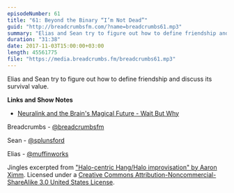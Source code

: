 ```yaml
---
episodeNumber: 61
title: "61: Beyond the Binary “I’m Not Dead”"
guid: "http://breadcrumbsfm.com/?name=breadcrumbs61.mp3"
summary: "Elias and Sean try to figure out how to define friendship and discuss its survival value."
duration: "31:38"
date: 2017-11-03T15:00:00+03:00
length: 45561775
file: "https://media.breadcrumbs.fm/breadcrumbs61.mp3"
---
```

Elias and Sean try to figure out how to define friendship and discuss its survival value.

**Links and Show Notes** 
- [Neuralink and the Brain's Magical Future - Wait But Why](https://waitbutwhy.com/2017/04/neuralink.html)

Breadcrumbs - [@breadcrumbsfm](https://twitter.com/breadcrumbsfm)

Sean - [@splunsford](https://twitter.com/splunsford)

Elias - [@muffinworks](https://twitter.com/muffinworks)

Jingles excerpted from [ "Halo-centric Hang/Halo improvisation" by Aaron Ximm](http://freemusicarchive.org/music/aaron_ximm/handpans_and_the_hang/). Licensed under a [Creative Commons Attribution-Noncommercial-ShareAlike 3.0 United States License](http://creativecommons.org/licenses/by-nc-sa/3.0/us/).